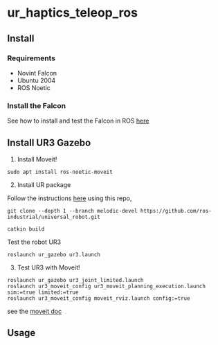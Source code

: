 # ur_haptics_teleop_ros

## Install

### Requirements

* Novint Falcon
* Ubuntu 2004
* ROS Noetic

### Install the Falcon

See how to install and test the Falcon in ROS [here](doc/install_falcon.md)

## Install UR3 Gazebo

1. Install Moveit!

```
sudo apt install ros-noetic-moveit
```

2. Install UR package 

Follow the instructions [here](https://github.com/ros-industrial/universal_robot.git) using this repo,

```
git clone --depth 1 --branch melodic-devel https://github.com/ros-industrial/universal_robot.git
```

```
catkin build
```

Test the robot UR3

```
roslaunch ur_gazebo ur3.launch
```

3. Test UR3 with Moveit!


```
roslaunch ur_gazebo ur3_joint_limited.launch
roslaunch ur3_moveit_config ur3_moveit_planning_execution.launch sim:=true limited:=true
roslaunch ur3_moveit_config moveit_rviz.launch config:=true
```

see the [moveit doc](https://ros-planning.github.io/moveit_tutorials/) 

## Usage







